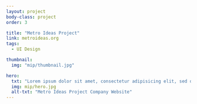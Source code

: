 ```yaml
---
layout: project
body-class: project
order: 3

title: "Metro Ideas Project"
link: metroideas.org
tags:
  - UI Design

thumbnail:
  img: "mip/thumbnail.jpg"

hero:
  txt: "Lorem ipsum dolor sit amet, consectetur adipisicing elit, sed do eiusmod tempor incididunt ut labore et dolore magna aliqua. Ut enim ad minim veniam."
  img: mip/hero.jpg
  alt-txt: "Metro Ideas Project Company Website"
---
```


